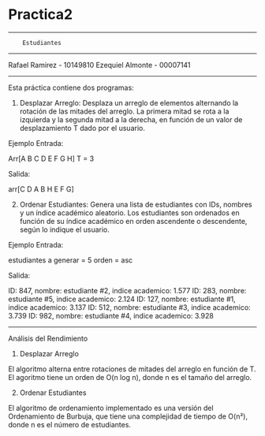 # Practica2
***********************************************
		Estudiantes
***********************************************
Rafael Ramirez		-	10149810
Ezequiel Almonte	-	00007141

***********************************************


Esta práctica contiene dos programas:

1. Desplazar Arreglo: Desplaza un arreglo de elementos alternando la rotación de las mitades del arreglo. 
La primera mitad se rota a la izquierda y la segunda mitad a la derecha, en función de un valor de desplazamiento T dado por el usuario.

Ejemplo Entrada:

Arr[A B C D E F G H]
T = 3

Salida:

arr[C D A B H E F G]


2. Ordenar Estudiantes: Genera una lista de estudiantes con IDs, nombres y un índice académico aleatorio. 
Los estudiantes son ordenados en función de su índice académico en orden ascendente o descendente, según lo indique el usuario.

Ejemplo Entrada:

estudiantes a generar = 5
orden = asc

Salida:

ID: 847, nombre: estudiante #2, indice academico: 1.577
ID: 283, nombre: estudiante #5, indice academico: 2.124
ID: 127, nombre: estudiante #1, indice academico: 3.137
ID: 512, nombre: estudiante #3, indice academico: 3.739
ID: 982, nombre: estudiante #4, indice academico: 3.928

*****************************************************************************************************
Análisis del Rendimiento


1. Desplazar Arreglo

El algoritmo alterna entre rotaciones de mitades del arreglo en función de T.
El agoritmo tiene un orden de O(n log n), donde n es el tamaño del arreglo.

2. Ordenar Estudiantes

El algoritmo de ordenamiento implementado es una versión del Ordenamiento de Burbuja, que tiene una complejidad de tiempo de O(n²), donde n es el número de estudiantes.

